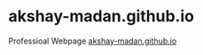 # akshay-madan.github.io
Professioal Webpage
[akshay-madan.github.io](https://akshay-madan.github.io)
